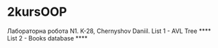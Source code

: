 # 2kursOOP
Лабораторна робота N1.
K-28, Chernyshov Daniil.
List 1 - AVL Tree ****
List 2 - Books database ****
